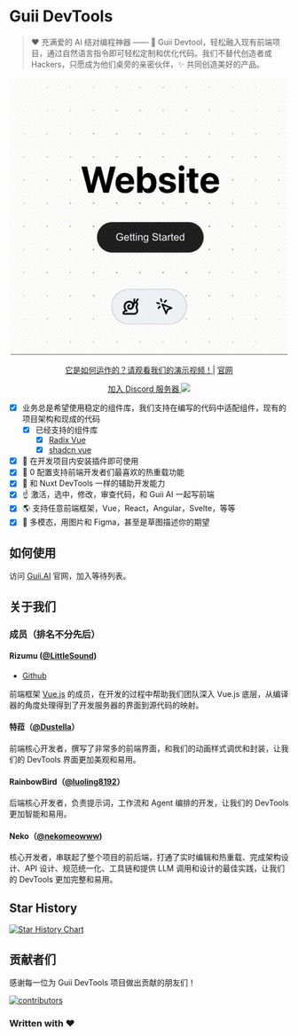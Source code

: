 # Guii DevTools

> ❤️ 充满爱的 AI 结对编程神器 —— 🐌 Guii Devtool，轻松融入现有前端项目，通过自然语言指令即可轻松定制和优化代码。我们不替代创造者或 Hackers，只愿成为他们桌旁的亲密伙伴，✨ 共同创造美好的产品。

<p align="center">
  <img src="./docs/preview.gif">
</p>

<p align="center">
    <a href="https://www.bilibili.com/video/BV131421t7Jk">它是如何运作的？请观看我们的演示视频！</a>| <a href="https://guii.app">官网</a>
</p>

<p align="center">
    <a href="https://discord.gg/jVNjbbUJmy">加入 Discord 服务器 <img src="https://img.shields.io/discord/1229292283657195520?style=flat&logo=discord&logoColor=white&label=Discord&color=%23404eed" /></a>
</p>

<!--
<p align="center">
    <span>加入微信群</span>
</p>

<p align="center">
    <img src="./docs/wechat.jpg" width="160" height="160">
</p>
-->

- [x] 业务总是希望使用稳定的组件库，我们支持在编写的代码中适配组件，现有的项目架构和现成的代码
  - [x] 已经支持的组件库
    - [x] [Radix Vue](https://www.radix-vue.com/)
    - [x] [shadcn vue](https://www.shadcn-vue.com/)
- [x] 🚀 在开发项目内安装插件即可使用
- [x] 🧳 0 配置支持前端开发者们最喜欢的热重载功能
- [x] 🔨 和 Nuxt DevTools 一样的辅助开发能力
- [x] ☝️ 激活，选中，修改，审查代码，和 Guii AI 一起写前端
- [x] 🌎 支持任意前端框架，Vue，React，Angular，Svelte，等等
- [x] 🔮 多模态，用图片和 Figma，甚至是草图描述你的期望

## 如何使用

访问 [Guii.AI](https://guii.ai) 官网，加入等待列表。

<!--

## How

![](./docs/how.png)

1. 安装 Guii DevTools 到前端项目中
2. 配置 Vite，Webpack 插件：

```javascript
import { DevTools } from '@guiijs/core'

export default defineConfig() {
  return {
    plugins: [
      DevTools()
    ]
  }
}
```

3. 启动项目，打开浏览器，找到 Guii DevTools 浮窗
4. 激活小鼠标
5. 选中元素
6. 通过自然语言指令修改代码
7. 和 LLM 还有 Guii AI 一起写前端！

## 如何开发

该项目使用 [`unbuild`](https://github.com/unjs/unbuild)和 [`vite`](https://github.com/vitejs/vite)进行开发和构建。有了 [`jiti`](https://github.com/unjs/jiti)提供的强大功能，我们不再需要使用 [Rollup](https://rollupjs.org/) 进行繁琐的配置，然后观察本地文件的变化，并在没有 [`vite`](https://github.com/vitejs/vite)进行热加载的情况下捆绑修改和开发的模块。我们可以直接运行以下命令输出捆绑文件并开始开发：

```shell
# run these scripts in root folder
pnpm i
pnpm run packages:stub
```

如果你使用 [`@antfu/ni`](https://github.com/antfu/ni)，也可以使用下面的命令：

```shell
nr packages:stub
```

现在，启动 Vue3 Playground：

```shell
pnpm run play:vue
```

如果你使用 [`@antfu/ni`](https://github.com/antfu/ni)，也可以使用下面的命令：

```shell
nr docs:dev
```

## 如何构建

```shell
pnpm run packages:build
```

如果你使用 [`@antfu/ni`](https://github.com/antfu/ni)，也可以使用下面的命令：

```shell
nr packages:build
```

用下面的命令构建：

```shell
pnpm run docs:build
```

如果你使用 [`@antfu/ni`](https://github.com/antfu/ni)，也可以使用下面的命令：

```shell
nr docs:build
```

-->

## 关于我们

### 成员（排名不分先后）

#### Rizumu ([@LittleSound](https://github.com/LittleSound))

- [Github](https://github.com/LittleSound)

前端框架 [Vue.js](https://vuejs.org) 的成员，在开发的过程中帮助我们团队深入 Vue.js 底层，从编译器的角度处理得到了开发服务器的界面到源代码的映射。

#### 特菈（[@Dustella](https://github.com/Dustella)）

前端核心开发者，撰写了非常多的前端界面，和我们的动画样式调优和封装，让我们的 DevTools 界面更加美观和易用。

#### RainbowBird（[@luoling8192](https://github.com/luoling8192)）

后端核心开发者，负责提示词，工作流和 Agent 编排的开发，让我们的 DevTools 更加智能和易用。

#### Neko（[@nekomeowww](https://github.com/nekomeowww))

核心开发者，串联起了整个项目的前后端，打通了实时编辑和热重载、完成架构设计、API 设计、规范统一化、工具链和提供 LLM 调用和设计的最佳实践，让我们的 DevTools 更加完整和易用。

## Star History

[![Star History Chart](https://api.star-history.com/svg?repos=guiiapp/guii-devtools&type=Date)](https://star-history.com/#guiiapp/guii-devtools&Date)

<!-- ## 项目状态

![Repobeats analytics image](https://repobeats.axiom.co/api/embed/422f7e142085eeb0c7ef854046101bf90927de91.svg "Repobeats analytics image") -->

## 贡献者们

感谢每一位为 Guii DevTools 项目做出贡献的朋友们！

[![contributors](https://contrib.rocks/image?repo=guiiapp/guii-devtools)](https://github.com/guiiapp/guii-devtools/graphs/contributors)

### Written with ♥
